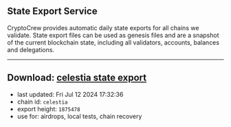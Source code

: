 ## State Export Service
CryptoCrew provides automatic daily state exports for all chains we validate. State export files can be used as genesis files and are a snapshot of the current blockchain state, including all validators, accounts, balances and delegations.

---
**Download: [celestia state export](https://dl-eu2.ccvalidators.com/SERVICE/celestia/celestia_export_1875478.json)**
---

- last updated: Fri Jul 12 2024 17:32:36
- chain id: `celestia`
- export height: `1875478`
- use for: airdrops, local tests, chain recovery
